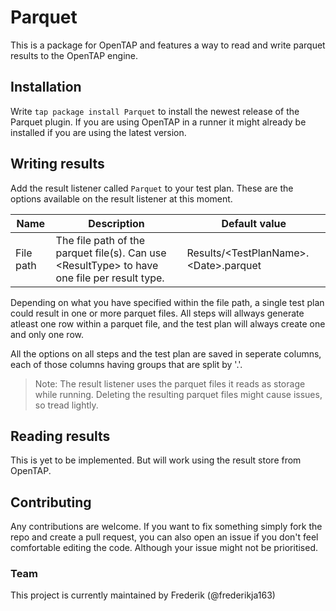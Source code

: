# Parquet
This is a package for OpenTAP and features a way to read and write parquet results to the OpenTAP engine.

## Installation
Write `tap package install Parquet` to install the newest release of the Parquet plugin.
If you are using OpenTAP in a runner it might already be installed if you are using the latest version.

## Writing results
Add the result listener called `Parquet` to your test plan.
These are the options available on the result listener at this moment.

| Name | Description | Default value |
|-|-|-|
| File path  | The file path of the parquet file(s). Can use \<ResultType> to have one file per result type. | Results/\<TestPlanName>.\<Date>.parquet |

Depending on what you have specified within the file path, a single test plan could result in one or more parquet files. All steps will allways generate atleast one row within a parquet file, and the test plan will always create one and only one row.

All the options on all steps and the test plan are saved in seperate columns, each of those columns having groups that are split by '.'.
> Note: The result listener uses the parquet files it reads as storage while running. Deleting the resulting parquet files might cause issues, so tread lightly.

## Reading results
This is yet to be implemented. But will work using the result store from OpenTAP.

## Contributing
Any contributions are welcome. If you want to fix something simply fork the repo and create a pull request, you can also open an issue if you don't feel comfortable editing the code. Although your issue might not be prioritised.

### Team
This project is currently maintained by
Frederik (@frederikja163)